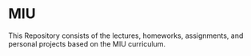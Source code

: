 # MIU
This Repository consists of the lectures, homeworks, assignments, and personal projects based on the MIU curriculum.
